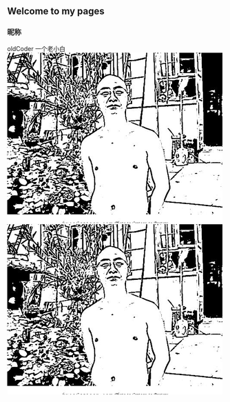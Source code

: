 ## Welcome to my pages

### 昵称
oldCoder 一个老小白
![image](https://github.com/song-gld/song-gld.github.io/blob/master/kt.jpg) 
![image](https://raw.githubusercontent.com/song-gld/song-gld.github.io/master/kt.jpg)
